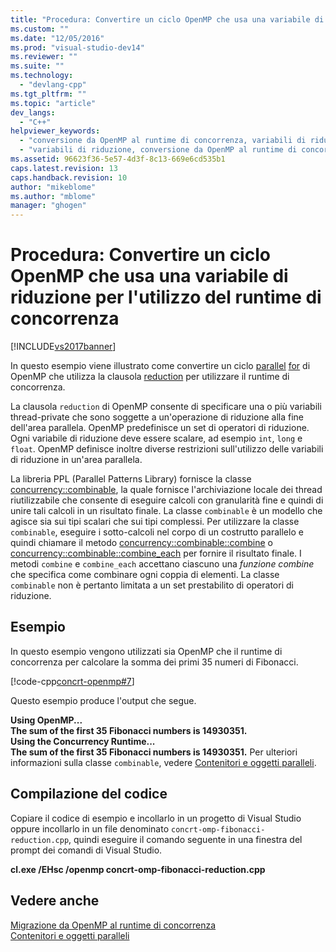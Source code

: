 ```yaml
---
title: "Procedura: Convertire un ciclo OpenMP che usa una variabile di riduzione per l&#39;utilizzo del runtime di concorrenza | Microsoft Docs"
ms.custom: ""
ms.date: "12/05/2016"
ms.prod: "visual-studio-dev14"
ms.reviewer: ""
ms.suite: ""
ms.technology: 
  - "devlang-cpp"
ms.tgt_pltfrm: ""
ms.topic: "article"
dev_langs: 
  - "C++"
helpviewer_keywords: 
  - "conversione da OpenMP al runtime di concorrenza, variabili di riduzione"
  - "variabili di riduzione, conversione da OpenMP al runtime di concorrenza"
ms.assetid: 96623f36-5e57-4d3f-8c13-669e6cd535b1
caps.latest.revision: 13
caps.handback.revision: 10
author: "mikeblome"
ms.author: "mblome"
manager: "ghogen"
---
```

# Procedura: Convertire un ciclo OpenMP che usa una variabile di riduzione per l&#39;utilizzo del runtime di concorrenza
[!INCLUDE[vs2017banner](../../assembler/inline/includes/vs2017banner.md)]

In questo esempio viene illustrato come convertire un ciclo [parallel](../../parallel/openmp/reference/parallel.md) [for](../../parallel/openmp/reference/for-openmp.md) di OpenMP che utilizza la clausola [reduction](../../parallel/openmp/reference/reduction.md) per utilizzare il runtime di concorrenza.  
  
 La clausola `reduction` di OpenMP consente di specificare una o più variabili thread\-private che sono soggette a un'operazione di riduzione alla fine dell'area parallela.  OpenMP predefinisce un set di operatori di riduzione.  Ogni variabile di riduzione deve essere scalare, ad esempio `int`, `long` e `float`.  OpenMP definisce inoltre diverse restrizioni sull'utilizzo delle variabili di riduzione in un'area parallela.  
  
 La libreria PPL \(Parallel Patterns Library\) fornisce la classe [concurrency::combinable](../../parallel/concrt/reference/combinable-class.md), la quale fornisce l'archiviazione locale dei thread riutilizzabile che consente di eseguire calcoli con granularità fine e quindi di unire tali calcoli in un risultato finale.  La classe `combinable` è un modello che agisce sia sui tipi scalari che sui tipi complessi.  Per utilizzare la classe `combinable`, eseguire i sotto\-calcoli nel corpo di un costrutto parallelo e quindi chiamare il metodo [concurrency::combinable::combine](../Topic/combinable::combine%20Method.md) o [concurrency::combinable::combine\_each](../Topic/combinable::combine_each%20Method.md) per fornire il risultato finale.  I metodi `combine` e `combine_each` accettano ciascuno una *funzione combine* che specifica come combinare ogni coppia di elementi.  La classe `combinable` non è pertanto limitata a un set prestabilito di operatori di riduzione.  
  
## Esempio  
 In questo esempio vengono utilizzati sia OpenMP che il runtime di concorrenza per calcolare la somma dei primi 35 numeri di Fibonacci.  
  
 [!code-cpp[concrt-openmp#7](../../parallel/concrt/codesnippet/CPP/convert-an-openmp-loop-that-uses-a-reduction-variable_1.cpp)]  
  
 Questo esempio produce l'output che segue.  
  
  **Using OpenMP...**  
**The sum of the first 35 Fibonacci numbers is 14930351.**  
**Using the Concurrency Runtime...**  
**The sum of the first 35 Fibonacci numbers is 14930351.** Per ulteriori informazioni sulla classe `combinable`, vedere [Contenitori e oggetti paralleli](../../parallel/concrt/parallel-containers-and-objects.md).  
  
## Compilazione del codice  
 Copiare il codice di esempio e incollarlo in un progetto di Visual Studio oppure incollarlo in un file denominato `concrt-omp-fibonacci-reduction.cpp`, quindi eseguire il comando seguente in una finestra del prompt dei comandi di Visual Studio.  
  
 **cl.exe \/EHsc \/openmp concrt\-omp\-fibonacci\-reduction.cpp**  
  
## Vedere anche  
 [Migrazione da OpenMP al runtime di concorrenza](../../parallel/concrt/migrating-from-openmp-to-the-concurrency-runtime.md)   
 [Contenitori e oggetti paralleli](../../parallel/concrt/parallel-containers-and-objects.md)